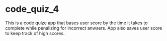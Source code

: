 # code_quiz_4
This is a code quize app that bases user score by the time it takes to complete while penalizing for incorrect anwsers. App also saves user score to keep track of high scores.
